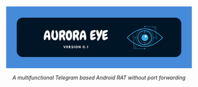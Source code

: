 ![Logo](
https://github.com/griffin-k/AURORA-EYE/blob/837212905734b395adf6330bea19851e9456c9a2/about-Images/1.png)
<p align="center">
  <i>A multifunctional Telegram based Android RAT without port forwarding</i>
</p>
